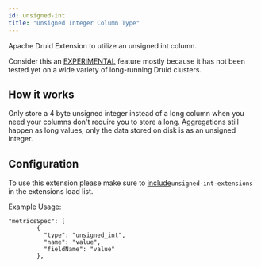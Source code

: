 ```yaml
---
id: unsigned-int
title: "Unsigned Integer Column Type"
---
```


<!--
  ~ Licensed to the Apache Software Foundation (ASF) under one
  ~ or more contributor license agreements.  See the NOTICE file
  ~ distributed with this work for additional information
  ~ regarding copyright ownership.  The ASF licenses this file
  ~ to you under the Apache License, Version 2.0 (the
  ~ "License"); you may not use this file except in compliance
  ~ with the License.  You may obtain a copy of the License at
  ~
  ~   http://www.apache.org/licenses/LICENSE-2.0
  ~
  ~ Unless required by applicable law or agreed to in writing,
  ~ software distributed under the License is distributed on an
  ~ "AS IS" BASIS, WITHOUT WARRANTIES OR CONDITIONS OF ANY
  ~ KIND, either express or implied.  See the License for the
  ~ specific language governing permissions and limitations
  ~ under the License.
  -->

Apache Druid Extension to utilize an unsigned int column.  

Consider this an [EXPERIMENTAL](../experimental.md) feature mostly because it has not been tested yet on a wide variety of long-running Druid clusters.

## How it works

Only store a 4 byte unsigned integer instead of a long column when you need your columns don't require you to store a long.  Aggregations still happen as long values, only the data stored on disk is as an unsigned integer.

## Configuration

To use this extension please make sure to  [include](../extensions.md#loading-extensions)`unsigned-int-extensions` in the extensions load list.

Example Usage: 

```
"metricsSpec": [
        {
          "type": "unsigned_int",
          "name": "value",
          "fieldName": "value"
        },
```

